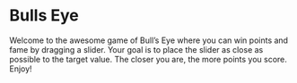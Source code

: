 # Bulls Eye

Welcome to the awesome game of Bull’s Eye where you can win points and fame by dragging a slider.
                                                                                                                                   Your goal is to place the slider as close as possible to the target value. The closer you are, the more points you score. Enjoy!
